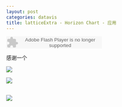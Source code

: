 ```yaml
---
layout: post
categories: datavis
title: latticeExtra - Horizon Chart - 应用
---
```

<embed src="http://www.xiami.com/widget/0_1439850/singlePlayer.swf" type="application/x-shockwave-flash" width="257" height="33" wmode="transparent"></embed>

感谢一个



![](http://i.imgur.com/nE3VPUs.png)



<a href="http://tietuku.com/r5lt2jbjx" target="_blank"><img src="http://i1.tietuku.com/r5lt2jbjx.png" /></a>



<br>

<img src="http://gkstorage.oss.aliyuncs.com/98/98770f3b344e20652575a8aad115cd5e1e926a72.dat?response-content-disposition=filename%3D%225.png%22&response-content-type=image%2Fpng&OSSAccessKeyId=djn88x5t1cmppsk78ajl59ax&Expires=1385307639&Signature=IB1Hh%2BNgUcYIf4mjDxACd%2FcqJOs%3D"/>

